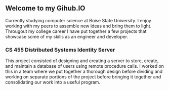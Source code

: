 ## Welcome to my Gihub.IO

Currently studying computer science at Boise State University. I enjoy working with my peers to assemble new ideas and bring them to light. Througout my college career I have put together a few projects that showcase some of my skills as an engineer and developer.

### CS 455 Distributed Systems Identity Server

This project consisted of designing and creating a server to store, create, and maintain a database of users using remote procedure calls. I worked on this in a team where we put together a thorough design before dividing and working on separate portions of the project before bringing it together and consolidating our work into a useful program.


